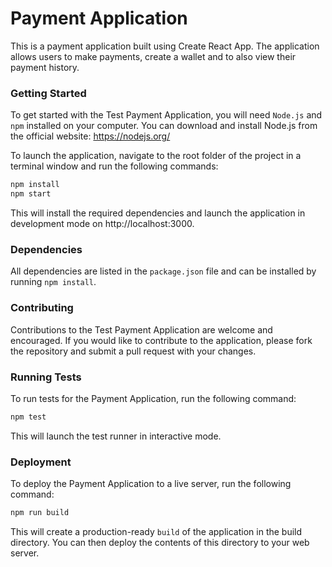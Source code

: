 # Payment Application

This is a payment application built using Create React App. The application allows users to make payments, create a wallet and to also view their payment history.

### Getting Started
To get started with the Test Payment Application, you will need `Node.js` and `npm` installed on your computer. You can download and install Node.js from the official website: https://nodejs.org/

To launch the application, navigate to the root folder of the project in a terminal window and run the following commands:

```bash
npm install
npm start
```
This will install the required dependencies and launch the application in development mode on http://localhost:3000.

### Dependencies
All dependencies are listed in the `package.json` file and can be installed by running `npm install`.

### Contributing
Contributions to the Test Payment Application are welcome and encouraged. If you would like to contribute to the application, please fork the repository and submit a pull request with your changes.

### Running Tests
To run tests for the Payment Application, run the following command:
```bash
npm test
```
This will launch the test runner in interactive mode.

### Deployment
To deploy the Payment Application to a live server, run the following command:
```bash
npm run build
```
This will create a production-ready `build` of the application in the build directory. You can then deploy the contents of this directory to your web server.
